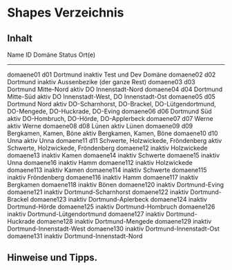# Shapes Verzeichnis

## Inhalt


Name       ID  Domäne                              Status    Ort(e)
---------  --- ----------------------------------- --------  ---------------------
domaene01  d01 Dortmund                            inaktiv   Test und Dev Domäne
domaene02  d02 Dortmund                            inaktiv   Aussenbezike (der ganze Rest)
domaene03  d03 Dortmund Mitte-Nord                 aktiv     DO Innenstadt-Nord
domaene04  d04 Dortmund Mitte-Süd                  aktiv     DO Innenstadt-West, DO Innenstadt-Ost
domaene05  d05 Dortmund Nord                       aktiv     DO-Scharnhorst, DO-Brackel, DO-Lütgendortmund, DO-Mengede, DO-Huckrade, DO-Eving
domaene06  d06 Dortmund Süd                        aktiv     DO-Hombruch, DO-Hörde, DO-Applerbeck
domaene07  d07 Werne                               aktiv     Werne
domaene08  d08 Lünen                               aktiv     Lünen
domaene09  d09 Bergkamen, Kamen, Böne              aktiv     Bergkamen, Kamen, Böne
domaene10  d10 Unna                                aktiv     Unna
domaene11  d11 Schwerte, Holzwickede, Fröndenberg  aktiv     Schwerte, Holzwickede, Fröndenberg
domaene12                                          inaktiv   Holzwickede
domaene13                                          inaktiv   Kamen
domaene14                                          inaktiv   Schwerte
domaene15                                          inaktiv   Unna
domaene16                                          inaktiv   Hamm
domaene112                                         inaktiv   Holzwickede
domaene113                                         inaktiv   Kamen
domaene114                                         inaktiv   Schwerte
domaene115                                         inaktiv   Fröndenberg
domaene116                                         inaktiv   Hamm
domaene117                                         inaktiv   Bergkamen
domaene118                                         inaktiv   Bönen
domaene120                                         inaktiv   Dortmund-Eving
domaene121                                         inaktiv   Dortmund-Scharnhorst
domaene122                                         inaktiv   Dortmund-Brackel
domaene123                                         inaktiv   Dortmund-Aplerbeck
domaene124                                         inaktiv   Dortmund-Hörde
domaene125                                         inaktiv   Dortmund-Hombruch
domaene126                                         inaktiv   Dortmund-Lütgendortmund
domaene127                                         inaktiv   Dortmund-Huckrade
domaene128                                         inaktiv   Dortmund-Mengede
domaene129                                         inaktiv   Dortmund-Innenstadt-West
domaene130                                         inaktiv   Dortmund-Innenstadt-Ost
domaene131                                         inaktiv   Dortmund-Innenstadt-Nord



## Hinweise und Tipps.

